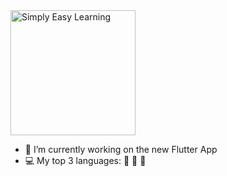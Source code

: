 <!--
**eli1stark/eli1stark** is a ✨ _special_ ✨ repository because its `README.md` (this file) appears on your GitHub profile.

Here are some ideas to get you started:

- 🔭 I’m currently working on ...
- 🌱 I’m currently learning ...
- 👯 I’m looking to collaborate on ...
- 🤔 I’m looking for help with ...
- 💬 Ask me about ...
- 📫 How to reach me: ...
- 😄 Pronouns: ...
- ⚡ Fun fact: ...
-->

<img src="https://i.pinimg.com/originals/1a/8c/72/1a8c72c74355fc55f76f86459a1db5b9.gif" alt="Simply Easy Learning" width="200" height="200">

- 🔭 I’m currently working on the new Flutter App
- 💻 My top 3 languages: 🎯 🐍 🦦
